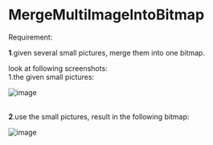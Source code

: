 MergeMultiImageIntoBitmap
=================================
Requirement:<br/>

<b>1</b>.given several small pictures, merge them into one bitmap.

look at following screenshots:<br/>
1.the given small pictures:

![image](https://github.com/yixinwei/MergeMultiImageIntoBitmap/raw/master/screenshot/1.jpg)

<br/>
<b>2</b>.use the small pictures, result in the following bitmap:

![image](https://github.com/yixinwei/MergeMultiImageIntoBitmap/raw/master/screenshot/2.jpg)